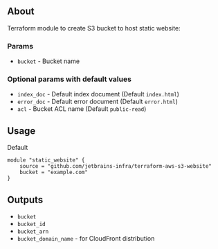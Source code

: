 ## About

Terraform module to create S3 bucket to host static website:

### Params

* `bucket` - Bucket name

### Optional params with default values

* `index_doc` - Default index document (Default `index.html`)
* `error_doc` - Default error document (Default `error.html`)
* `acl` - Bucket ACL name (Default `public-read`)

## Usage

Default 
```
module "static_website" {
    source = "github.com/jetbrains-infra/terraform-aws-s3-website"
    bucket = "example.com"
}
```

## Outputs

* `bucket`
* `bucket_id`
* `bucket_arn`
* `bucket_domain_name` - for CloudFront distribution